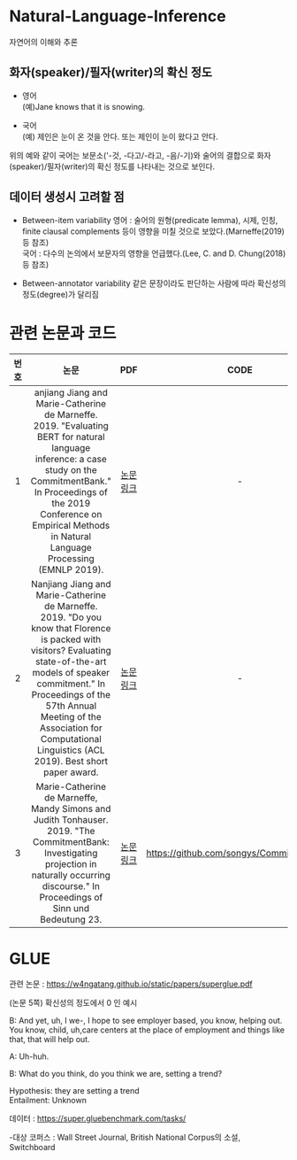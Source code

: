 # Natural-Language-Inference
자연어의 이해와 추론

## 화자(speaker)/필자(writer)의 확신 정도

- 영어    
(예)Jane knows that it is snowing.        

- 국어    
(예) 제인은 눈이 온 것을 안다.   또는 제인이 눈이 왔다고 안다.     
                   
위의 예와 같이 국어는 보문소('-것, -다고/-라고, -음/-기)와 술어의 결합으로 화자(speaker)/필자(writer)의 확신 정도를 나타내는 것으로 보인다.   

## 데이터 생성시 고려할 점

- Between-item variability
영어 : 술어의 원형(predicate lemma), 시제, 인칭, finite clausal complements 등이 영향을 미칠 것으로 보았다.(Marneffe(2019)등 참조)     
국어 : 다수의 논의에서 보문자의 영향을 언급했다.(Lee, C. and D. Chung(2018)등 참조)       


- Between-annotator variability 
같은 문장이라도 판단하는 사람에 따라 확신성의 정도(degree)가 달리짐   

# 관련 논문과 코드

|번호|논문| PDF| CODE |
|:---:|:-----------------:|:-----------------:|:-----------------:|
|1|anjiang Jiang and Marie-Catherine de Marneffe. 2019. "Evaluating BERT for natural language inference: a case study on the CommitmentBank." In Proceedings of the 2019 Conference on Empirical Methods in Natural Language Processing (EMNLP 2019). |[논문 링크](https://www.aclweb.org/anthology/D19-1630.pdf)|-|
|2|Nanjiang Jiang and Marie-Catherine de Marneffe. 2019. "Do you know that Florence is packed with visitors? Evaluating state-of-the-art models of speaker commitment." In Proceedings of the 57th Annual Meeting of the Association for Computational Linguistics (ACL 2019). Best short paper award.| [논문 링크](https://www.aclweb.org/anthology/P19-1412/)|-|
|3|Marie-Catherine de Marneffe, Mandy Simons and Judith Tonhauser. 2019. "The CommitmentBank: Investigating projection in naturally occurring discourse." In Proceedings of Sinn und Bedeutung 23. |[논문링크](https://semanticsarchive.net/Archive/Tg3ZGI2M/Marneffe.pdf)|https://github.com/songys/CommitmentBank|



# GLUE 
관련 논문 : https://w4ngatang.github.io/static/papers/superglue.pdf

(논문 5쪽) 확신성의 정도에서 0 인 예시

B: And yet, uh, I we-, I hope to see employer based, you know, helping out. You know, child, uh,care centers at the place of employment and things like that, that will help out. 
   
A: Uh-huh.     
    
B: What do you think, do you think we are, setting a trend?                   
     
Hypothesis: they are setting a trend       
Entailment: Unknown         
   

데이터 : https://super.gluebenchmark.com/tasks/    

 -대상 코퍼스 : Wall Street Journal, British National Corpus의 소설, Switchboard     






















